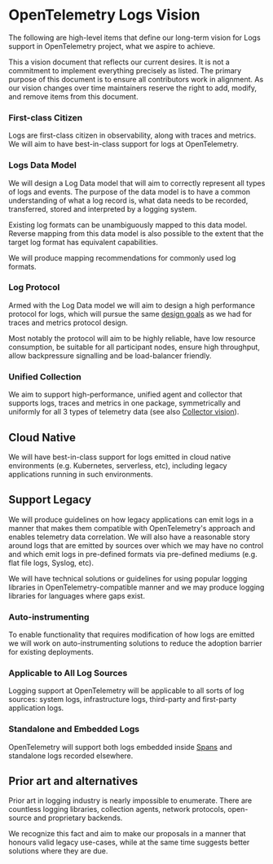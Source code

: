 # OpenTelemetry Logs Vision

The following are high-level items that define our long-term vision for 
Logs support in OpenTelemetry project, what we aspire to achieve.

This a vision document that reflects our current desires. It is not a commitment
to implement everything precisely as listed. The primary purpose of this
document is to ensure all contributors work in alignment. As our vision changes
over time maintainers reserve the right to add, modify, and remove items from
this document.

### First-class Citizen

Logs are first-class citizen in observability, along with traces and metrics.
We will aim to have best-in-class support for logs at OpenTelemetry.

### Logs Data Model

We will design a Log Data model that will aim to correctly represent all types
of logs and events. The purpose of the data model is to have a common
understanding of what a log record is, what data needs to be recorded,
transferred, stored and interpreted by a logging system.

Existing log formats can be unambiguously mapped to this data model. Reverse 
mapping from this data model is also possible to the extent that the target log 
format has equivalent capabilities.

We will produce mapping recommendations for commonly used log formats.

### Log Protocol

Armed with the Log Data model we will aim to design a high performance protocol
for logs, which will pursue the same [design goals](https://github.com/open-telemetry/opentelemetry-specification/blob/master/specification/proto-design-goals.md)
as we had for traces and metrics protocol design.

Most notably the protocol will aim to be highly reliable, have low resource
consumption, be suitable for all participant nodes, ensure high throughput,
allow backpressure signalling and be load-balancer friendly.

### Unified Collection

We aim to support high-performance, unified agent and collector that supports
logs, traces and metrics in one package, symmetrically and uniformly for all 3
types of telemetry data (see also [Collector vision](https://github.com/open-telemetry/opentelemetry-collector/blob/8310e665ec1babfd56ca5b1cfec91c1f997f4f2c/docs/vision.md)).

## Cloud Native

We will have best-in-class support for logs emitted in cloud native environments
(e.g. Kubernetes, serverless, etc), including legacy applications running
in such environments.

## Support Legacy

We will produce guidelines on how legacy applications can emit logs in a
manner that makes them compatible with OpenTelemetry's approach and enables
telemetry data correlation. We will also have a reasonable story around
logs that are emitted by sources over which we may have no control and which
emit logs in pre-defined formats via pre-defined mediums (e.g. flat file logs,
Syslog, etc).

We will have technical solutions or guidelines for using popular logging
libraries in OpenTelemetry-compatible manner and we may produce logging
libraries for languages where gaps exist.

### Auto-instrumenting

To enable functionality that requires modification of how logs are emitted we
will work on auto-instrumenting solutions to reduce the adoption barrier for
existing deployments.

### Applicable to All Log Sources

Logging support at OpenTelemetry will be applicable to all sorts of log sources:
system logs, infrastructure logs, third-party and first-party application logs.

### Standalone and Embedded Logs

OpenTelemetry will support both logs embedded inside [Spans](https://github.com/open-telemetry/opentelemetry-specification/blob/master/specification/api-tracing.md#span)
and standalone logs recorded elsewhere.

## Prior art and alternatives

Prior art in logging industry is nearly impossible to enumerate. There are
countless logging libraries, collection agents, network protocols, open-source
and proprietary backends.

We recognize this fact and aim to make our proposals in a manner that honours
valid legacy use-cases, while at the same time suggests better solutions
where they are due.

